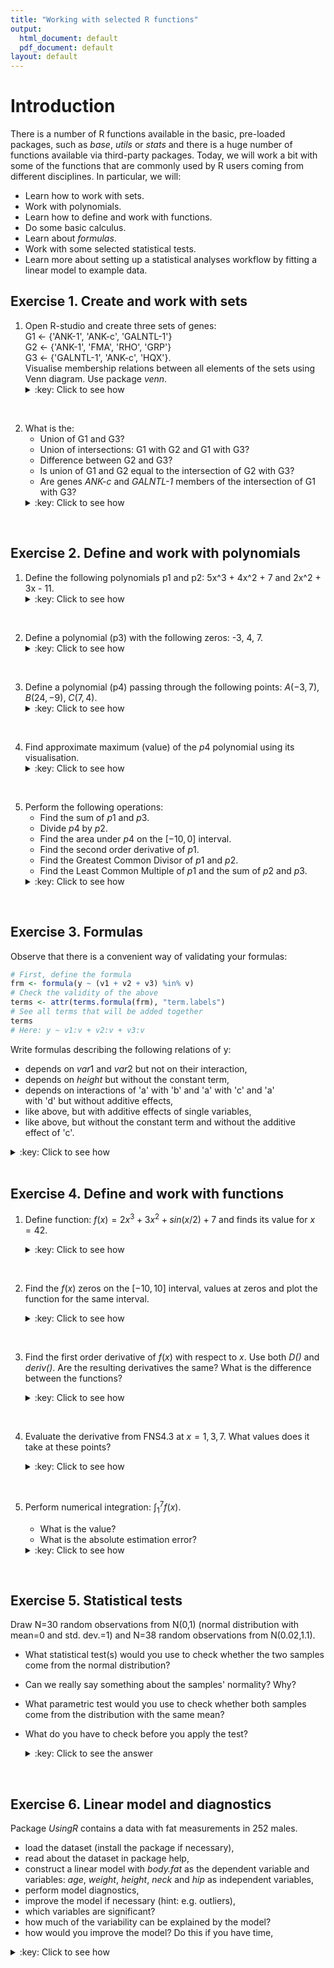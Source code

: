 ```yaml
---
title: "Working with selected R functions"
output:
  html_document: default
  pdf_document: default
layout: default
---
```


# Introduction<a id="orgheadline1"></a>

There is a number of R functions available in the basic, pre-loaded
packages, such as *base*, *utils* or *stats* and there is a huge
number of functions available via third-party packages. Today, we will
work a bit with some of the functions that are commonly used by R
users coming from different disciplines. In particular, we will:

-   Learn how to work with sets.
-   Work with polynomials.
-   Learn how to define and work with functions.
-   Do some basic calculus.
-   Learn about *formulas*.
-   Work with some selected statistical tests.
-   Learn more about setting up a statistical analyses workflow by
    fitting a linear model to example data.

## Exercise 1. Create and work with sets<a id="orgheadline4"></a>
1. Open R-studio and create three sets of genes:  
   G1 <- {'ANK-1', 'ANK-c', 'GALNTL-1'}   
   G2 <- {'ANK-1', 'FMA', 'RHO', 'GRP'}   
   G3 <- {'GALNTL-1', 'ANK-c', 'HQX'}.   
   Visualise membership relations between all elements of the sets
   using Venn diagram. Use package *venn*.
   <details>
   <summary>:key: Click to see how</summary>
   <pre>
	library('venn')
	G1 <- c('ANK-1', 'ANK-c', 'GALNTL-1')
	G2 <- c('ANK-1', 'FMA', 'RHO', 'GRP')
	G3 <- c('GALNTL-1', 'ANK-c', 'HQX')
	venn(list(G1 = G1, G2 = G2, G3 = G3))
   </pre>
   </details>
<br>

2. What is the:
   - Union of G1 and G3?
   - Union of intersections: G1 with G2 and G1 with G3?
   - Difference between G2 and G3?
   - Is union of G1 and G2 equal to the intersection of G2 with G3?
   - Are genes *ANK-c* and *GALNTL-1* members of the intersection of
     G1 with G3?   
   <details>
   <summary>:key: Click to see how</summary>
   <pre>
    union(G1, G3)
    union(intersect(G1, G2), intersect(G2, G3))
    setdiff(G2, G3)
    setequal(union(G1, G2), intersect(G2, G3))
    is.element(c('ANK-c', 'GALNTL-1'), intersect(G1, G3))
   </pre>
   </details>
<br>

## Exercise 2. Define and work with polynomials<a id="orgheadline5"></a>
1. Define the following polynomials p1 and p2: 5x^3 + 4x^2 + 7 and
   2x^2 + 3x - 11.
   <details>
   <summary>:key: Click to see how</summary>
   <pre>
	library(polynom)
	p1 <- polynomial(c(7, 0, 4, 5))
	p2 <- polynomial(c(-11, 3, 2)) 
   </pre>
   </details>
<br>
  
2. Define a polynomial (p3) with the following zeros: -3, 4, 7.
   <details>
   <summary>:key: Click to see how</summary>
   <pre>
	library(polynom)
	p3 <- poly.calc(c(-3, 4, 7))
   </pre>
   </details>
<br>

3. Define a polynomial (p4) passing through the following points:
   $A(-3,7)$, $B(24,-9)$, $C(7,4)$.
   <details>
   <summary>:key: Click to see how</summary>
   <pre>
	p4 <- poly.calc(c(-3, 24, 7), c(7, -9, 4))
   </pre>
   </details>
<br>

4. Find approximate maximum (value) of the $p4$ polynomial using its
   visualisation. 
   <details>
   <summary>:key: Click to see how</summary>
   <pre>
    plot(p4, ylim=c(-1, 8))
    #The maximum is between 6 and 8.
   </pre>
   </details>
<br>

5. Perform the following operations:
   - Find the sum of $p1$ and $p3$.
   - Divide $p4$ by $p2$.
   - Find the area under $p4$ on the $[-10, 0]$ interval.
   - Find the second order derivative of $p1$.
   - Find the Greatest Common Divisor of $p1$ and $p2$.
   - Find the Least Common Multiple of $p1$ and the sum of $p2$ and
     $p3$. 
   <details>
   <summary>:key: Click to see how</summary>
   <pre>
	p1 + p3
	p4 / p2
	integral(p4, c(-10, 0))
	deriv(deriv(p1))
	GCD(p1, p2)
	LCM(p1, p2 + p3)
   </pre>
   </details>
<br>

## Exercise 3. Formulas<a id="orgheadline7"></a>
Observe that there is a convenient way of validating your formulas:

```r  
# First, define the formula  
frm <- formula(y ~ (v1 + v2 + v3) %in% v)  
# Check the validity of the above  
terms <- attr(terms.formula(frm), "term.labels")  
# See all terms that will be added together  
terms  
# Here: y ~ v1:v + v2:v + v3:v  
```
Write formulas describing the following relations of y:  

- depends on $var1$ and $var2$ but not on their interaction,  
- depends on *height* but without the constant term,  
- depends on interactions of 'a' with 'b' and 'a' with 'c' and 'a'  
  with 'd' but without additive effects,  
- like above, but with additive effects of single variables,  
- like above, but without the constant term and without the additive  
  effect of 'c'.  
  
<details>
<summary>:key: Click to see how</summary>
<pre>
	y ~ var1 + var2
	y ~ +0 + height
	frm <- formula(y ~ (b + c + d) %in% a)
	#Check the validity of the above
	terms <- attr(terms.formula(frm), "term.labels")
	y ~ a * (b + c + d)
	y ~ a * (b + c + d) - c
</pre>
</details>
<br>

## Exercise 4. Define and work with functions<a id="orgheadline8"></a>
1. Define function: $f(x) = 2x^3 + 3x^2 + sin(x/2) + 7$ and finds its
   value for $x = 42$.
   <details>
   <summary>:key: Click to see how</summary>
   <pre>
	f <- function(x) {
		y = 2*x^3 + 3*x^2 + sin(x/2) + 7
		return(y)
	}
	f(42)

	f(42) = 153476
   </pre>
   </details>
<br>

2. Find the $f(x)$ zeros on the $[-10, 10]$ interval, values at zeros
   and plot the function for the same interval. 
   <details>
   <summary>:key: Click to see how</summary>
   <pre>
    uniroot(f, lower=-10, upper=10)
    curve(f, from=-10, to=10)
	
    One zero: $f(-2.16) = 5.24\times10^{-5}$
   </pre>
   </details>
<br> 

3. Find the first order derivative of $f(x)$ with respect to $x$. Use
   both *D()* and *deriv()*. Are the resulting derivatives the same?
   What is the difference between the functions? 
   <details>
   <summary>:key: Click to see how</summary>
   <pre>
    D(expression(2*x^3 + 3*x^2 + sin(x/2) + 7), name='x')
	deriv(~2*x^3 + 3*x^2 + sin(x/2) + 7, 'x')
 
    The resulting derivatives are the same, just written in different
    ways. *D()* takes an expression as argument and it returns an
    expression while *deriv()* works on formulas.
   </pre>
   </details>
<br>

4. Evaluate the derivative from FNS4.3 at $x = {1, 3, 7}$. What values
   does it take at these points? 
   <details>
   <summary>:key: Click to see how</summary>
   <pre>
    my.call <- D(expression(2*x^3 + 3*x^2 + sin(x/2) + 7), name='x')
	x <- c(1, 3, 7)
	eval(my.call)
 
    [1]  12.4  72.0 335.5
 
   </pre>
   </details>
<br>

5. Perform numerical integration: $\int_1^7 f(x)$. 
   - What is the value?
   - What is the absolute estimation error?
   <details>
   <summary>:key: Click to see how</summary>
   <pre>
    integrate(f, lower = 1, upper = 7)

    1588 with absolute error < 1.8e-11
   </pre>
   </details>
<br>

## Exercise 5. Statistical tests<a id="orgheadline9"></a>
Draw N=30 random observations from N(0,1) (normal distribution
with mean=0 and std. dev.=1) and N=38 random observations from
N(0.02,1.1).  

- What statistical test(s) would you use to check whether the two
  samples come from the normal distribution?
- Can we really say something about the samples' normality? Why?
- What parametric test would you use to check whether both samples
  come from the distribution with the same mean?
- What do you have to check before you apply the test?

  <details>
  <summary>:key: Click to see the answer</summary>
  - For example, one can plot a QQ plot for both samples. One can  
	also use Shapiro-Wilk test for normality. Can you think of any  
	more tests?  
  - Well, here sample size is low, we may get false results!  
  - For instance the Student's t-test. It is appropriate for sample  
	sizes below N=100. As a rule of thumb, N=30 is about sufficient.  
  - Before applying the test, one has to check whether its  
	assumptions are valid. Here, we have to check the normality  
	first.  
	</details>
<br>

## Exercise 6. Linear model and diagnostics<a id="orgheadline9"></a>
Package *UsingR* contains a data with fat measurements in 252
males.
- load the dataset (install the package if necessary),
- read about the dataset in package help,
- construct a linear model with *body.fat* as the dependent
variable and variables: *age*, *weight*, *height*, *neck* and
*hip* as independent variables,
- perform model diagnostics,
- improve the model if necessary (hint: e.g. outliers),
- which variables are significant?
- how much of the variability can be explained by the model?
- how would you improve the model? Do this if you have time,
<details>
<summary>:key: Click to see how</summary>
<pre>
library('UsingR')
data('fat')
?fat
model <- lm(body.fat ~ age + weight + height + neck + hip,  data=fat)
summary(model)
plot(model)
#Remove outliers
fat2 <- fat[-c(54, 39, 42), ]
model2 <- lm(body.fat ~ age + weight + height + neck + hip,  data=fat2)
summary(model2)
plot(model2)
</pre>
</details>
